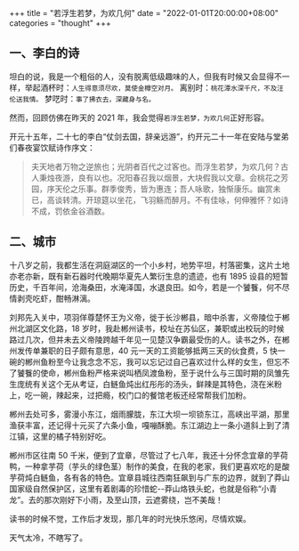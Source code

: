 +++
title = "若浮生若梦，为欢几何"
date = "2022-01-01T20:00:00+08:00"
categories = "thought"
+++
## 一、李白的诗

坦白的说，我是一个粗俗的人，没有脱离低级趣味的人，但我有时候又会显得不一样，举起酒杯时：`人生得意须尽欢，莫使金樽空对月。` 离别时：`桃花潭水深千尺，不及汪伦送我情。` 梦呓时：`事了拂衣去，深藏身与名。`

然而，回顾仿佛在昨天的 2021 年，我会觉得`若浮生若梦，为欢几何`正好形容。

开元十五年，二十七的李白“仗剑去国，辞亲远游”，约开元二十一年在安陆与堂弟们春夜宴饮赋诗作序文：

>夫天地者万物之逆旅也；光阴者百代之过客也。而浮生若梦，为欢几何？古人秉烛夜游，良有以也。况阳春召我以烟景，大块假我以文章。会桃花之芳园，序天伦之乐事。群季俊秀，皆为惠连；吾人咏歌，独惭康乐。幽赏未已，高谈转清。开琼筵以坐花，飞羽觞而醉月。不有佳咏，何伸雅怀？如诗不成，罚依金谷酒数。

## 二、城市

十八岁之前，我都生活在洞庭湖区的一个小乡村，地势平坦，村落密集，这片土地亦老亦新，既有新石器时代晚期华夏先人繁衍生息的遗迹，也有 1895 设县的短暂历史，千百年间，沧海桑田，水淹泽国，水退良田。如今，若是一个饕餮，何不尽情剥壳吃虾，酣畅淋漓。

刘邦先入关中，项羽佯尊楚怀王为义帝，徙于长沙郴县，暗中杀害，义帝陵位于郴州北湖区文化路，18 岁时，我赴郴州读书，校址在苏仙区，兼职或出校玩的时候路过几次，但并未去义帝陵跨越千年见一见楚汉争霸最受伤的人。读书之外，在郴州发传单兼职的日子颇有意思，40 元一天的工资能够抵两三天的伙食费，5 快一碗的郴州鱼粉至今让我念念不忘，我可以忘记过自己喜欢过什么样的女生，但忘不了饕餮的使命，郴州鱼粉严格来说叫栖凤渡鱼粉，至于说什么与三国时期的凤雏先生庞统有关这个无从考证，白鲢鱼炖出红彤彤的汤头，鲜辣是其特色，浇在米粉上，吃一碗，辣起来，过把瘾，校门口的餐馆老板还经常帮我们加粉。

郴州去处可多，雾漫小东江，烟雨朦胧，东江大坝一坝锁东江，高峡出平湖，那里渔获丰富，还记得十元买了六条小鱼，嘎嘣酥脆。东江湖边上一条小道斜上到了清江镇，这里的橘子特别好吃。

郴州市区往南 50 千米，便到了宜章，尽管过了七八年，我还十分怀念宜章的芋荷鸭，一种拿芋荷（芋头的绿色茎）制作的美食，在我的老家，我们更喜欢吃的是酸芋荷炖白鲢鱼，各有各的特色。宜章县城往西南狂飙到与广东的边界，就到了莽山国家级自然保护区，这里有着剧毒的珍惜蛇--莽山烙铁头蛇，也就是俗称“小青龙”。去的那次刚好下小雨，及至山顶，云遮雾绕，岂不美哉！

读书的时候不觉，工作后才发现，那几年的时光快乐悠闲，尽情欢娱。

天气太冷，不瞎写了。

